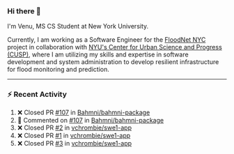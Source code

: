 ### Hi there 👋

I'm Venu, MS CS Student at New York University.

Currently, I am working as a Software Engineer for the [FloodNet NYC](https://www.floodnet.nyc/) project in collaboration with [NYU's Center for Urban Science and Progress (CUSP)](https://cusp.nyu.edu/), where I am utilizing my skills and expertise in software development and system administration to develop resilient infrastructure for flood monitoring and prediction.

---

### :zap: Recent Activity

<!--RECENT_ACTIVITY:start-->
1. ❌ Closed PR [#107](https://github.com/Bahmni/bahmni-package/pull/107) in [Bahmni/bahmni-package](https://github.com/Bahmni/bahmni-package)
2. 💬 Commented on [#107](https://github.com/Bahmni/bahmni-package/pull/107#issuecomment-1599383388) in [Bahmni/bahmni-package](https://github.com/Bahmni/bahmni-package)
3. ❌ Closed PR [#2](https://github.com/vchrombie/swe1-app/pull/2) in [vchrombie/swe1-app](https://github.com/vchrombie/swe1-app)
4. ❌ Closed PR [#1](https://github.com/vchrombie/swe1-app/pull/1) in [vchrombie/swe1-app](https://github.com/vchrombie/swe1-app)
5. ❌ Closed PR [#3](https://github.com/vchrombie/swe1-app/pull/3) in [vchrombie/swe1-app](https://github.com/vchrombie/swe1-app)
<!--RECENT_ACTIVITY:end-->

<!--
**vchrombie/vchrombie** is a ✨ _special_ ✨ repository because its `README.md` (this file) appears on your GitHub profile.

Here are some ideas to get you started:

- 🔭 I’m currently working on ...
- 🌱 I’m currently learning ...
- 👯 I’m looking to collaborate on ...
- 🤔 I’m looking for help with ...
- 💬 Ask me about ...
- 📫 How to reach me: ...
- 😄 Pronouns: ...
- ⚡ Fun fact: ...
-->
